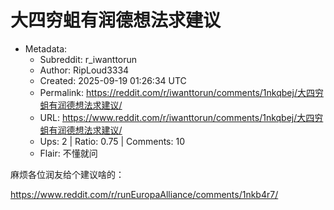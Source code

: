 # 大四穷蛆有润德想法求建议

- Metadata:
  - Subreddit: r_iwanttorun
  - Author: RipLoud3334
  - Created: 2025-09-19 01:26:34 UTC
  - Permalink: https://reddit.com/r/iwanttorun/comments/1nkqbej/大四穷蛆有润德想法求建议/
  - URL: https://www.reddit.com/r/iwanttorun/comments/1nkqbej/大四穷蛆有润德想法求建议/
  - Ups: 2 | Ratio: 0.75 | Comments: 10
  - Flair: 不懂就问


麻烦各位润友给个建议啥的：

<https://www.reddit.com/r/runEuropaAlliance/comments/1nkb4r7/>

